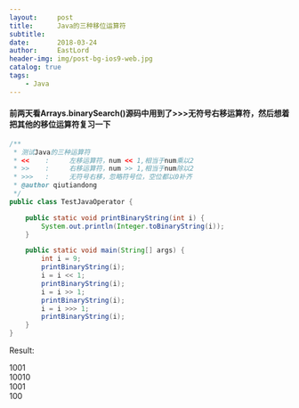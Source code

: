 ```yaml
---
layout:     post
title:      Java的三种移位运算符
subtitle:   
date:       2018-03-24
author:     EastLord
header-img: img/post-bg-ios9-web.jpg
catalog: true
tags:
    - Java
---
```


#### 前两天看Arrays.binarySearch()源码中用到了>>>无符号右移运算符，然后想着把其他的移位运算符复习一下

```java
/**    
 * 测试Java的三种运算符       
 * <<    :     左移运算符，num << 1,相当于num乘以2    
 * >>    :     右移运算符，num >> 1,相当于num除以2        
 * >>>   :     无符号右移，忽略符号位，空位都以0补齐        
 * @author qiutiandong         
 */    
public class TestJavaOperator {

    public static void printBinaryString(int i) {
        System.out.println(Integer.toBinaryString(i));
    }

    public static void main(String[] args) {
        int i = 9;
        printBinaryString(i);
        i = i << 1;
        printBinaryString(i);
        i = i >> 1;
        printBinaryString(i);
        i = i >>> 1;
        printBinaryString(i);
    }
}
```

Result:

1001  
10010  
1001  
100
